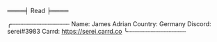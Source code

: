 ════╡ Read ╞════

╭┄┄┄┄┄┄┄┄┄┄┄┄┄┄┄┄
Name: James Adrian
Country: Germany
Discord: serei#3983
Carrd: https://serei.carrd.co
╰┄┄┄┄┄┄┄┄┄┄┄┄┄┄┄┄
